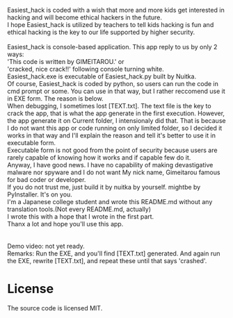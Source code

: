 Easiest_hack is coded with a wish that more and more kids get interested in hacking and will become ethical hackers in the future.<br>
I hope Easiest_hack is utilized by teachers to tell kids hacking is fun and ethical hacking is the key to our life supported by higher security.<br>
<br>
Easiest_hack is console-based application. This app reply to us by only 2 ways:<br>
'This code is written by GIMEITAROU.' or<br>
'cracked, nice crack!!' following console turning white.<br>
Easiest_hack.exe is executable of Easiest_hack.py built by Nuitka.<br>
Of course, Easiest_hack is coded by python, so users can run the code in cmd prompt or some. You can use in that way, but I rather reccomend use it in EXE form. The reason is below.<br>
When debugging, I sometimes lost [TEXT.txt]. The text file is the key to crack the app, that is what the app generate in the first execution. However, the app generate it on Current folder, I intensionaly did that. That is because I do not want this app or code running on only limited folder, so I decided it works in that way and I'll explain the reason and tell it's better to use it in executable form.<br>
Executable form is not good from the point of security because users are rarely capable of knowing how it works and if capable few do it.<br>
Anyway, I have good news. I have no capability of making devastigative malware nor spyware and I do not want My nick name, Gimeitarou famous for bad coder or developer.<br>
If you do not trust me, just build it by nuitka by yourself. mightbe by PyInstaller. It's on you.<br>
I'm a Japanese college student and wrote this README.md without any translation tools.(Not every README.md, actually)<br>
I wrote this with a hope that I wrote in the first part.<br>
Thanx a lot and hope you'll use this app.<br>
<br>
<br>Demo video: not yet ready.
<br>Remarks: Run the EXE, and you'll find [TEXT.txt] generated. And again run the EXE, rewrite [TEXT.txt], and repeat these until that says 'crashed'.<br>

# License
The source code is licensed MIT.